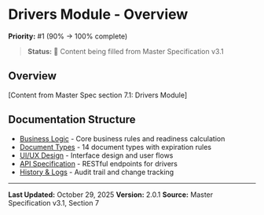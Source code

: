 # Drivers Module - Overview

**Priority:** #1 (90% → 100% complete)

> **Status:** 🔄 Content being filled from Master Specification v3.1

## Overview

[Content from Master Spec section 7.1: Drivers Module]

## Documentation Structure

- [Business Logic](business-logic.md) - Core business rules and readiness calculation
- [Document Types](document-types.md) - 14 document types with expiration rules
- [UI/UX Design](ui-ux.md) - Interface design and user flows
- [API Specification](api-spec.md) - RESTful endpoints for drivers
- [History & Logs](history-logs.md) - Audit trail and change tracking

---

**Last Updated:** October 29, 2025
**Version:** 2.0.1
**Source:** Master Specification v3.1, Section 7
